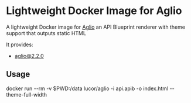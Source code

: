 # Lightweight Docker Image for Aglio

A lightweight Docker image for [Aglio](https://github.com/danielgtaylor/aglio) an API Blueprint renderer with theme support that outputs static HTML

It provides:
  - aglio@2.2.0

## Usage

  docker run --rm -v $PWD:/data lucor/aglio -i api.apib -o index.html --theme-full-width
